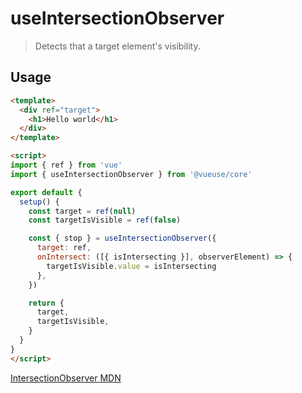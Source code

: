 # useIntersectionObserver

> Detects that a target element's visibility.

## Usage

```html
<template>
  <div ref="target">
    <h1>Hello world</h1>
  </div>
</template>

<script>
import { ref } from 'vue'
import { useIntersectionObserver } from '@vueuse/core'

export default {
  setup() {
    const target = ref(null)
    const targetIsVisible = ref(false)

    const { stop } = useIntersectionObserver({
      target: ref,
      onIntersect: ([{ isIntersecting }], observerElement) => {
        targetIsVisible.value = isIntersecting
      },
    })

    return {
      target,
      targetIsVisible,
    }
  }
}
</script>
```

[IntersectionObserver MDN](https://developer.mozilla.org/en-US/docs/Web/API/IntersectionObserver/IntersectionObserver)
